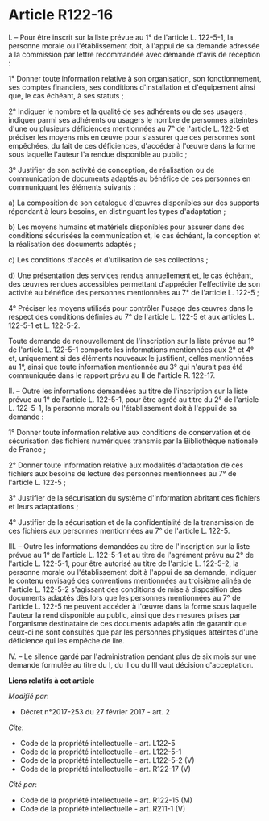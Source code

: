# Article R122-16

I. – Pour être inscrit sur la liste prévue au 1° de l'article L. 122-5-1, la personne morale ou l'établissement doit, à
l'appui de sa demande adressée à la commission par lettre recommandée avec demande d'avis de réception : 

1° Donner toute information relative à son organisation, son fonctionnement, ses comptes financiers, ses conditions
d'installation et d'équipement ainsi que, le cas échéant, à ses statuts ; 

2° Indiquer le nombre et la qualité de ses adhérents ou de ses usagers ; indiquer parmi ses adhérents ou usagers le nombre de
personnes atteintes d'une ou plusieurs déficiences mentionnées au 7° de l'article L. 122-5 et préciser les moyens mis en
œuvre pour s'assurer que ces personnes sont empêchées, du fait de ces déficiences, d'accéder à l'œuvre dans la forme sous
laquelle l'auteur l'a rendue disponible au public ; 

3° Justifier de son activité de conception, de réalisation ou de communication de documents adaptés au bénéfice de ces
personnes en communiquant les éléments suivants : 

a) La composition de son catalogue d'œuvres disponibles sur des supports répondant à leurs besoins, en distinguant les types
d'adaptation ; 

b) Les moyens humains et matériels disponibles pour assurer dans des conditions sécurisées la communication et, le cas
échéant, la conception et la réalisation des documents adaptés ; 

c) Les conditions d'accès et d'utilisation de ses collections ; 

d) Une présentation des services rendus annuellement et, le cas échéant, des œuvres rendues accessibles permettant
d'apprécier l'effectivité de son activité au bénéfice des personnes mentionnées au 7° de l'article L. 122-5 ; 

4° Préciser les moyens utilisés pour contrôler l'usage des œuvres dans le respect des conditions définies au 7° de l'article
L. 122-5 et aux articles L. 122-5-1 et L. 122-5-2. 

Toute demande de renouvellement de l'inscription sur la liste prévue au 1° de l'article L. 122-5-1 comporte les informations
mentionnées aux 2° et 4° et, uniquement si des éléments nouveaux le justifient, celles mentionnées au 1°, ainsi que toute
information mentionnée au 3° qui n'aurait pas été communiquée dans le rapport prévu au II de l'article R. 122-17. 

II. – Outre les informations demandées au titre de l'inscription sur la liste prévue au 1° de l'article L. 122-5-1, pour être
agréé au titre du 2° de l'article L. 122-5-1, la personne morale ou l'établissement doit à l'appui de sa demande : 

1° Donner toute information relative aux conditions de conservation et de sécurisation des fichiers numériques transmis par
la Bibliothèque nationale de France ; 

2° Donner toute information relative aux modalités d'adaptation de ces fichiers aux besoins de lecture des personnes
mentionnées au 7° de l'article L. 122-5 ; 

3° Justifier de la sécurisation du système d'information abritant ces fichiers et leurs adaptations ; 

4° Justifier de la sécurisation et de la confidentialité de la transmission de ces fichiers aux personnes mentionnées au 7°
de l'article L. 122-5. 

III. – Outre les informations demandées au titre de l'inscription sur la liste prévue au 1° de l'article L. 122-5-1 et au
titre de l'agrément prévu au 2° de l'article L. 122-5-1, pour être autorisé au titre de l'article L. 122-5-2, la personne
morale ou l'établissement doit à l'appui de sa demande, indiquer le contenu envisagé des conventions mentionnées au troisième
alinéa de l'article L. 122-5-2 s'agissant des conditions de mise à disposition des documents adaptés dès lors que les
personnes mentionnées au 7° de l'article L. 122-5 ne peuvent accéder à l'œuvre dans la forme sous laquelle l'auteur la rend
disponible au public, ainsi que des mesures prises par l'organisme destinataire de ces documents adaptés afin de garantir que
ceux-ci ne sont consultés que par les personnes physiques atteintes d'une déficience qui les empêche de lire. 

IV. – Le silence gardé par l'administration pendant plus de six mois sur une demande formulée au titre du I, du II ou du III
vaut décision d'acceptation.

**Liens relatifs à cet article**

_Modifié par_:

  - Décret n°2017-253 du 27 février 2017 - art. 2

_Cite_:

  - Code de la propriété intellectuelle - art. L122-5
  - Code de la propriété intellectuelle - art. L122-5-1
  - Code de la propriété intellectuelle - art. L122-5-2 (V)
  - Code de la propriété intellectuelle - art. R122-17 (V)

_Cité par_:

  - Code de la propriété intellectuelle - art. R122-15 (M)
  - Code de la propriété intellectuelle - art. R211-1 (V)
